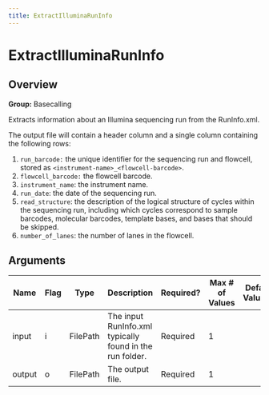 ```yaml
---
title: ExtractIlluminaRunInfo
---
```


# ExtractIlluminaRunInfo

## Overview
**Group:** Basecalling

Extracts information about an Illumina sequencing run from the RunInfo.xml.

The output file will contain a header column and a single column containing the following rows:

1. `run_barcode:` the unique identifier for the sequencing run and flowcell, stored as `<instrument-name>_<flowcell-barcode>`.
2. `flowcell_barcode:` the flowcell barcode.
3. `instrument_name`: the instrument name.
4. `run_date`: the date of the sequencing run.
5. `read_structure`: the description of the logical structure of cycles within the sequencing run, including which cycles
   correspond to sample barcodes, molecular barcodes, template bases, and bases that should be skipped.
6. `number_of_lanes`: the number of lanes in the flowcell.

## Arguments

|Name|Flag|Type|Description|Required?|Max # of Values|Default Value(s)|
|----|----|----|-----------|---------|---------------|----------------|
|input|i|FilePath|The input RunInfo.xml typically found in the run folder.|Required|1||
|output|o|FilePath|The output file.|Required|1||

